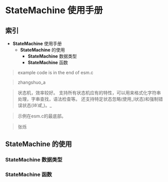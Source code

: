 # **StateMachine** 使用手册 #

## 索引 ##

  * **StateMachine** 使用手册
    * **StateMachine** 的使用
      * **StateMachine** 数据类型
      * **StateMachine** 函数


> example code is in the end of esm.c

> zhangshuo\_a

> 状态机，效率较好。 支持所有状态机应有的特性，可以用来格式化字符串处理，字串查找，语法检查等。 还支持特定状态忽略(使用\_I状态)和强制错误状态(_W或__)。_

> 示例在esm.c的最底部。

> 张烁

## **StateMachine** 的使用 ##

### **StateMachine** 数据类型 ###

### **StateMachine** 函数 ###
